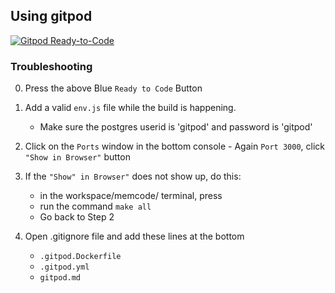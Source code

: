 ## Using gitpod 

[![Gitpod Ready-to-Code](https://img.shields.io/badge/Gitpod-Ready--to--Code-blue?logo=gitpod)](https://gitpod.io/#https://github.com/kgashok/memcode/tree/gitpod-version)

### Troubleshooting

0. Press the above Blue `Ready to Code` Button
1. Add a valid `env.js` file while the build is happening.
    - Make sure the postgres userid is 'gitpod' and password is 'gitpod'
2. Click on the `Ports` window in the bottom console
        - Again `Port 3000`, click `"Show in Browser"` button 
3. If the `"Show" in Browser"` does not show up, do this: 
    - in the workspace/memcode/ terminal, press <Ctrl-C>
    - run the command `make all` 
    - Go back to Step 2

4. Open .gitignore file and add these lines at the bottom
    - `.gitpod.Dockerfile`
    - `.gitpod.yml`
    - `gitpod.md` 
